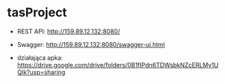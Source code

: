 # tasProject

  - REST API: http://159.89.12.132:8080/
  
  - Swagger: http://159.89.12.132:8080/swagger-ui.html

  - działająca apka: https://drive.google.com/drive/folders/0B1fIPdn6TDWsbkNZcERLMy1UQlk?usp=sharing
